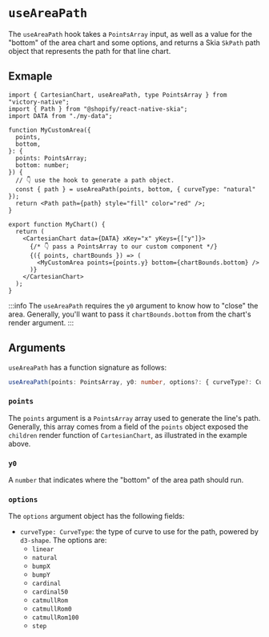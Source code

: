 # `useAreaPath`

The `useAreaPath` hook takes a `PointsArray` input, as well as a value for the "bottom" of the area chart and some options, and returns a Skia `SkPath` path object that represents the path for that line chart.

## Exmaple

```tsx
import { CartesianChart, useAreaPath, type PointsArray } from "victory-native";
import { Path } from "@shopify/react-native-skia";
import DATA from "./my-data";

function MyCustomArea({
  points,
  bottom,
}: {
  points: PointsArray;
  bottom: number;
}) {
  // 👇 use the hook to generate a path object.
  const { path } = useAreaPath(points, bottom, { curveType: "natural" });
  return <Path path={path} style="fill" color="red" />;
}

export function MyChart() {
  return (
    <CartesianChart data={DATA} xKey="x" yKeys={["y"]}>
      {/* 👇 pass a PointsArray to our custom component */}
      {({ points, chartBounds }) => (
        <MyCustomArea points={points.y} bottom={chartBounds.bottom} />
      )}
    </CartesianChart>
  );
}
```

:::info
The `useAreaPath` requires the `y0` argument to know how to "close" the area. Generally, you'll want to pass it `chartBounds.bottom` from the chart's render argument.
:::

## Arguments

`useAreaPath` has a function signature as follows:

```ts
useAreaPath(points: PointsArray, y0: number, options?: { curveType?: CurveType }): { path: SkPath }
```

### `points`

The `points` argument is a `PointsArray` array used to generate the line's path. Generally, this array comes from a field of the `points` object exposed the `children` render function of `CartesianChart`, as illustrated in the example above.

### `y0`

A `number` that indicates where the "bottom" of the area path should run.

### `options`

The `options` argument object has the following fields:

- `curveType: CurveType`: the type of curve to use for the path, powered by `d3-shape`. The options are:
  - `linear`
  - `natural`
  - `bumpX`
  - `bumpY`
  - `cardinal`
  - `cardinal50`
  - `catmullRom`
  - `catmullRom0`
  - `catmullRom100`
  - `step`
